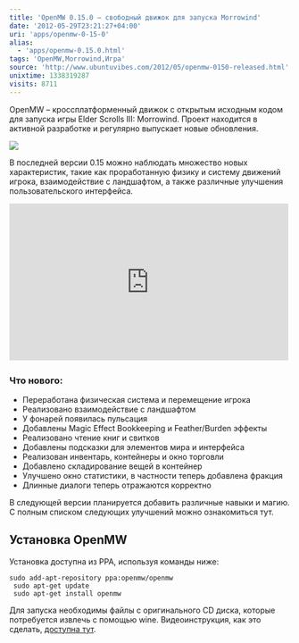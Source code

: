 ```yaml
---
title: 'OpenMW 0.15.0 – свободный движок для запуска Morrowind'
date: '2012-05-29T23:21:27+04:00'
uri: 'apps/openmw-0-15-0'
alias: 
  - 'apps/openmw-0.15.0.html'
tags: 'OpenMW,Morrowind,Игра'
source: 'http://www.ubuntuvibes.com/2012/05/openmw-0150-released.html'
unixtime: 1338319287
visits: 8711
---
```

OpenMW – кроссплатформенный движок с открытым исходным кодом для запуска игры Elder Scrolls III: Morrowind. Проект находится в активной разработке и регулярно выпускает новые обновления.

[![](img/2012/05/29/23-00/3238059446.jpg)](img/2012/05/29/23-00/3238059446.jpg)

В последней версии 0.15 можно наблюдать множество новых характеристик, такие как проработанную физику и систему движений игрока, взаимодействие с ландшафтом, а также различные улучшения пользовательского интерфейса.

<iframe width="500" height="281" src="https://www.youtube.com/embed/kkOCH6bWqeo" frameborder="0" allowfullscreen=""></iframe> 

### Что нового:

*   Переработана физическая система и перемещение игрока
*   Реализовано взаимодействие с ландшафтом
*   У фонарей появилась пульсация
*   Добавлены Magic Effect Bookkeeping и Feather/Burden эффекты
*   Реализовано чтение книг и свитков
*   Добавлены подсказки для элементов мира и интерфейса
*   Реализован инвентарь, контейнеры и окно торговли
*   Добавлено складирование вещей в контейнер
*   Улучшено окно статистики, в частности теперь добавлена фракция
*   Длинные диалоги теперь отражаются корректно

В следующей версии планируется добавить различные навыки и магию. С полным списком следующих улучшений можно ознакомиться тут.

## Установка OpenMW

Установка доступна из PPA, используя команды ниже:

```
sudo add-apt-repository ppa:openmw/openmw
 sudo apt-get update
 sudo apt-get install openmw
```

Для запуска необходимы файлы с оригинального CD диска, которые потребуется извлечь с помощью wine. Видеоинструкция, как это сделать, [доступна тут](http://youtu.be/nIk5gB-H9Hg).
